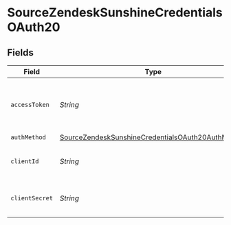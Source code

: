 # SourceZendeskSunshineCredentialsOAuth20


## Fields

| Field                                                                                                                         | Type                                                                                                                          | Required                                                                                                                      | Description                                                                                                                   |
| ----------------------------------------------------------------------------------------------------------------------------- | ----------------------------------------------------------------------------------------------------------------------------- | ----------------------------------------------------------------------------------------------------------------------------- | ----------------------------------------------------------------------------------------------------------------------------- |
| `accessToken`                                                                                                                 | *String*                                                                                                                      | :heavy_check_mark:                                                                                                            | Long-term access Token for making authenticated requests.                                                                     |
| `authMethod`                                                                                                                  | [SourceZendeskSunshineCredentialsOAuth20AuthMethod](../../models/shared/SourceZendeskSunshineCredentialsOAuth20AuthMethod.md) | :heavy_minus_sign:                                                                                                            | N/A                                                                                                                           |
| `clientId`                                                                                                                    | *String*                                                                                                                      | :heavy_check_mark:                                                                                                            | The Client ID of your OAuth application.                                                                                      |
| `clientSecret`                                                                                                                | *String*                                                                                                                      | :heavy_check_mark:                                                                                                            | The Client Secret of your OAuth application.                                                                                  |